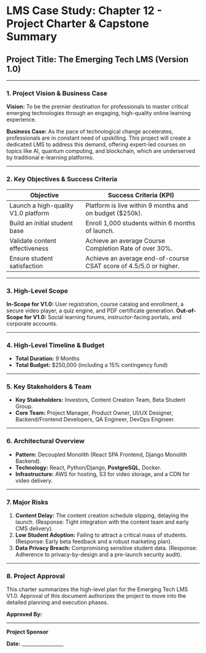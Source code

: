 # LMS Case Study: Chapter 12 - Project Charter & Capstone Summary

## Project Title: The Emerging Tech LMS (Version 1.0)

---

### 1. Project Vision & Business Case
**Vision:** To be the premier destination for professionals to master critical emerging technologies through an engaging, high-quality online learning experience.

**Business Case:** As the pace of technological change accelerates, professionals are in constant need of upskilling. This project will create a dedicated LMS to address this demand, offering expert-led courses on topics like AI, quantum computing, and blockchain, which are underserved by traditional e-learning platforms.

---

### 2. Key Objectives & Success Criteria

| Objective | Success Criteria (KPI) |
|---|---|
| Launch a high-quality V1.0 platform | Platform is live within 9 months and on budget ($250k). |
| Build an initial student base | Enroll 1,000 students within 6 months of launch. |
| Validate content effectiveness | Achieve an average Course Completion Rate of over 30%. |
| Ensure student satisfaction | Achieve an average end-of-course CSAT score of 4.5/5.0 or higher. |

---

### 3. High-Level Scope
**In-Scope for V1.0:** User registration, course catalog and enrollment, a secure video player, a quiz engine, and PDF certificate generation.
**Out-of-Scope for V1.0:** Social learning forums, instructor-facing portals, and corporate accounts.

---

### 4. High-Level Timeline & Budget
-   **Total Duration:** 9 Months
-   **Total Budget:** $250,000 (including a 15% contingency fund)

---

### 5. Key Stakeholders & Team
-   **Key Stakeholders:** Investors, Content Creation Team, Beta Student Group.
-   **Core Team:** Project Manager, Product Owner, UI/UX Designer, Backend/Frontend Developers, QA Engineer, DevOps Engineer.

---

### 6. Architectural Overview
-   **Pattern:** Decoupled Monolith (React SPA Frontend, Django Monolith Backend).
-   **Technology:** React, Python/Django, **PostgreSQL**, Docker.
-   **Infrastructure:** AWS for hosting, S3 for video storage, and a CDN for video delivery.

---

### 7. Major Risks
1.  **Content Delay:** The content creation schedule slipping, delaying the launch. (Response: Tight integration with the content team and early CMS delivery).
2.  **Low Student Adoption:** Failing to attract a critical mass of students. (Response: Early beta feedback and a robust marketing plan).
3.  **Data Privacy Breach:** Compromising sensitive student data. (Response: Adherence to privacy-by-design and a pre-launch security audit).

---

### 8. Project Approval

This charter summarizes the high-level plan for the Emerging Tech LMS V1.0. Approval of this document authorizes the project to move into the detailed planning and execution phases.

**Approved By:**

_________________________
**Project Sponsor**

**Date:** _________________
